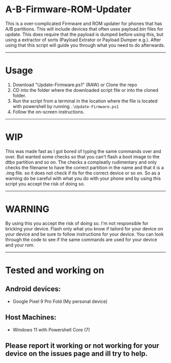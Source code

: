# A-B-Firmware-ROM-Updater
This is a over-complicated Firmware and ROM updater for phones that has A/B partitions.
This will include devices that often uses payload.bin files for update. This does require that the payload is dumped before using this, but using a extractor of sorts (Payload Extrator or Payload Dumper e.g.). After using that this script will guide you through what you need to do afterwards.

---

# Usage
1. Download "Update-Firmware.ps1" (RAW) or Clone the repo
2. CD into the folder where the downloaded script file or into the cloned folder.
3. Run the script from a terminal in the location where the file is located with powershell by running `.\Update-Firmware.ps1`
4. Follow the on-screen instructions.

---

# WIP
This was made fast as I got bored of typing the same commands over and over. But wanted some checks so that you can't flash a boot image to the dtbo partition and so on. The checks a compleatly rudimentary and only checks the filename to have the correct partition in the name and that it is a .img file. so it does not check if its for the correct device or so on. So as a warning do be careful with what you do with your phone and by using this script you accept the risk of doing so.

---

# WARNING
By using this you accept the risk of doing so. I'm not responsible for bricking your device. Flash only what you know if tailord for your device on your device and be sure to follow instructions for your device. You can look through the code to see if the same commands are used for your device and your rom.

---

# Tested and working on
## Android devices:
- Google Pixel 9 Pro Fold (My personal device)


## Host Machines:
- Windows 11 with Powershell Core (7)

## Please report it working or not working for your device on the issues page and ill try to help.
